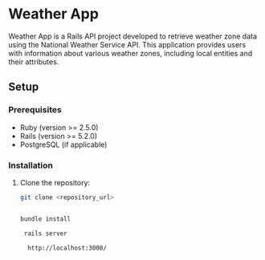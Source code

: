 # Weather App

Weather App is a Rails API project developed to retrieve weather zone data using the National Weather Service API. This application provides users with information about various weather zones, including local entities and their attributes.

## Setup

### Prerequisites
- Ruby (version >= 2.5.0)
- Rails (version >= 5.2.0)
- PostgreSQL (if applicable)

### Installation
1. Clone the repository:
   ```bash
   git clone <repository_url>


   bundle install
   
    rails server

     http://localhost:3000/






